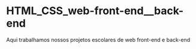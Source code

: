 # HTML_CSS_web-front-end__back-end
Aqui trabalhamos nossos projetos escolares de web front-end e back-end
